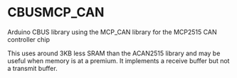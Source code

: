 # CBUSMCP_CAN
Arduino CBUS library using the MCP_CAN library for the MCP2515 CAN controller chip

This uses around 3KB less SRAM than the ACAN2515 library and may be useful when memory is at a premium.
It implements a receive buffer but not a transmit buffer.
